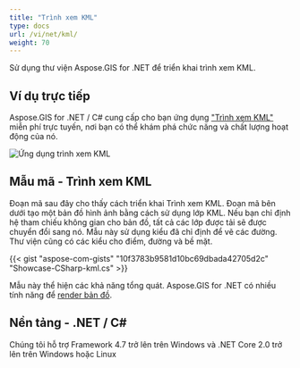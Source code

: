 ```yaml
---
title: "Trình xem KML"
type: docs
url: /vi/net/kml/
weight: 70
---
```


Sử dụng thư viện Aspose.GIS for .NET để triển khai trình xem KML.

## **Ví dụ trực tiếp**

Aspose.GIS for .NET / C# cung cấp cho bạn ứng dụng ["Trình xem KML"](https://products.aspose.app/gis/viewer/kml) miễn phí trực tuyến, nơi bạn có thể khám phá chức năng và chất lượng hoạt động của nó.

![Ứng dụng trình xem KML](viewer.png)

## **Mẫu mã - Trình xem KML**

Đoạn mã sau đây cho thấy cách triển khai Trình xem KML. Đoạn mã bên dưới tạo một bản đồ hình ảnh bằng cách sử dụng lớp KML. Nếu bạn chỉ định hệ tham chiếu không gian cho bản đồ, tất cả các lớp được tải sẽ được chuyển đổi sang nó.
Mẫu này sử dụng kiểu đã chỉ định để vẽ các đường. Thư viện cũng có các kiểu cho điểm, đường và bề mặt.

{{< gist "aspose-com-gists" "10f3783b9581d10bc69dbada42705d2c" "Showcase-CSharp-kml.cs" >}}

Mẫu này thể hiện các khả năng tổng quát. Aspose.GIS for .NET có nhiều tính năng để [render bản đồ](https://docs.aspose.com/gis/net/map-rendering/).

## **Nền tảng - .NET / C#**

Chúng tôi hỗ trợ Framework 4.7 trở lên trên Windows và .NET Core 2.0 trở lên trên Windows hoặc Linux
